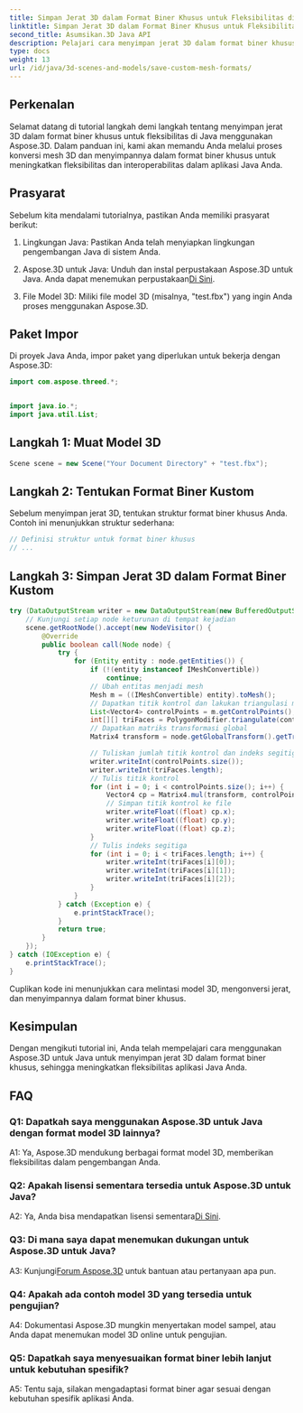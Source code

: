 ```yaml
---
title: Simpan Jerat 3D dalam Format Biner Khusus untuk Fleksibilitas di Java
linktitle: Simpan Jerat 3D dalam Format Biner Khusus untuk Fleksibilitas di Java
second_title: Asumsikan.3D Java API
description: Pelajari cara menyimpan jerat 3D dalam format biner khusus menggunakan Aspose.3D untuk Java. Tingkatkan fleksibilitas dalam aplikasi Java dengan tutorial langkah demi langkah ini.
type: docs
weight: 13
url: /id/java/3d-scenes-and-models/save-custom-mesh-formats/
---
```

## Perkenalan

Selamat datang di tutorial langkah demi langkah tentang menyimpan jerat 3D dalam format biner khusus untuk fleksibilitas di Java menggunakan Aspose.3D. Dalam panduan ini, kami akan memandu Anda melalui proses konversi mesh 3D dan menyimpannya dalam format biner khusus untuk meningkatkan fleksibilitas dan interoperabilitas dalam aplikasi Java Anda.

## Prasyarat

Sebelum kita mendalami tutorialnya, pastikan Anda memiliki prasyarat berikut:

1. Lingkungan Java: Pastikan Anda telah menyiapkan lingkungan pengembangan Java di sistem Anda.

2.  Aspose.3D untuk Java: Unduh dan instal perpustakaan Aspose.3D untuk Java. Anda dapat menemukan perpustakaan[Di Sini](https://releases.aspose.com/3d/java/).

3. File Model 3D: Miliki file model 3D (misalnya, "test.fbx") yang ingin Anda proses menggunakan Aspose.3D.

## Paket Impor

Di proyek Java Anda, impor paket yang diperlukan untuk bekerja dengan Aspose.3D:

```java
import com.aspose.threed.*;


import java.io.*;
import java.util.List;
```

## Langkah 1: Muat Model 3D

```java
Scene scene = new Scene("Your Document Directory" + "test.fbx");
```

## Langkah 2: Tentukan Format Biner Kustom

Sebelum menyimpan jerat 3D, tentukan struktur format biner khusus Anda. Contoh ini menunjukkan struktur sederhana:

```java
// Definisi struktur untuk format biner khusus
// ...
```

## Langkah 3: Simpan Jerat 3D dalam Format Biner Kustom

```java
try (DataOutputStream writer = new DataOutputStream(new BufferedOutputStream(new FileOutputStream("Your Document Directory" + "Save3DMeshesInCustomBinaryFormat_out")))) {
    // Kunjungi setiap node keturunan di tempat kejadian
    scene.getRootNode().accept(new NodeVisitor() {
        @Override
        public boolean call(Node node) {
            try {
                for (Entity entity : node.getEntities()) {
                    if (!(entity instanceof IMeshConvertible))
                        continue;
                    // Ubah entitas menjadi mesh
                    Mesh m = ((IMeshConvertible) entity).toMesh();
                    // Dapatkan titik kontrol dan lakukan triangulasi mesh
                    List<Vector4> controlPoints = m.getControlPoints();
                    int[][] triFaces = PolygonModifier.triangulate(controlPoints, m.getPolygons());
                    // Dapatkan matriks transformasi global
                    Matrix4 transform = node.getGlobalTransform().getTransformMatrix();

                    // Tuliskan jumlah titik kontrol dan indeks segitiga
                    writer.writeInt(controlPoints.size());
                    writer.writeInt(triFaces.length);
                    // Tulis titik kontrol
                    for (int i = 0; i < controlPoints.size(); i++) {
                        Vector4 cp = Matrix4.mul(transform, controlPoints.get(i));
                        // Simpan titik kontrol ke file
                        writer.writeFloat((float) cp.x);
                        writer.writeFloat((float) cp.y);
                        writer.writeFloat((float) cp.z);
                    }
                    // Tulis indeks segitiga
                    for (int i = 0; i < triFaces.length; i++) {
                        writer.writeInt(triFaces[i][0]);
                        writer.writeInt(triFaces[i][1]);
                        writer.writeInt(triFaces[i][2]);
                    }
                }
            } catch (Exception e) {
                e.printStackTrace();
            }
            return true;
        }
    });
} catch (IOException e) {
    e.printStackTrace();
}
```

Cuplikan kode ini menunjukkan cara melintasi model 3D, mengonversi jerat, dan menyimpannya dalam format biner khusus.

## Kesimpulan

Dengan mengikuti tutorial ini, Anda telah mempelajari cara menggunakan Aspose.3D untuk Java untuk menyimpan jerat 3D dalam format biner khusus, sehingga meningkatkan fleksibilitas aplikasi Java Anda.

## FAQ

### Q1: Dapatkah saya menggunakan Aspose.3D untuk Java dengan format model 3D lainnya?

A1: Ya, Aspose.3D mendukung berbagai format model 3D, memberikan fleksibilitas dalam pengembangan Anda.

### Q2: Apakah lisensi sementara tersedia untuk Aspose.3D untuk Java?

 A2: Ya, Anda bisa mendapatkan lisensi sementara[Di Sini](https://purchase.aspose.com/temporary-license/).

### Q3: Di mana saya dapat menemukan dukungan untuk Aspose.3D untuk Java?

 A3: Kunjungi[Forum Aspose.3D](https://forum.aspose.com/c/3d/18) untuk bantuan atau pertanyaan apa pun.

### Q4: Apakah ada contoh model 3D yang tersedia untuk pengujian?

A4: Dokumentasi Aspose.3D mungkin menyertakan model sampel, atau Anda dapat menemukan model 3D online untuk pengujian.

### Q5: Dapatkah saya menyesuaikan format biner lebih lanjut untuk kebutuhan spesifik?

A5: Tentu saja, silakan mengadaptasi format biner agar sesuai dengan kebutuhan spesifik aplikasi Anda.
